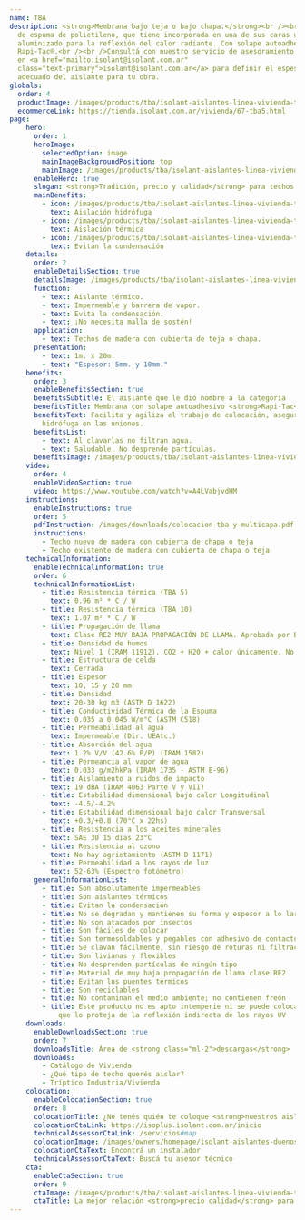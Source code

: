 ```yaml
---
name: TBA
description: <strong>Membrana bajo teja o bajo chapa.</strong><br /><br />Lámina
  de espuma de polietileno, que tiene incorporada en una de sus caras un film
  aluminizado para la reflexión del calor radiante. Con solape autoadhesivo
  Rapi-Tac®.<br /><br />Consultá con nuestro servicio de asesoramiento gratuito
  en <a href="mailto:isolant@isolant.com.ar"
  class="text-primary">isolant@isolant.com.ar</a> para definir el espesor más
  adecuado del aislante para tu obra.
globals:
  order: 4
  productImage: /images/products/tba/isolant-aislantes-linea-vivienda-tba-imagen-rollo.png
  ecommerceLink: https://tienda.isolant.com.ar/vivienda/67-tba5.html
page:
    hero:
      order: 1
      heroImage:
        selectedOption: image
        mainImageBackgroundPosition: top
        mainImage: /images/products/tba/isolant-aislantes-linea-vivienda-tba-imagen-principal.jpg
      enableHero: true
      slogan: <strong>Tradición, precio y calidad</strong> para techos de madera
      mainBenefits:
        - icon: /images/products/tba/isolant-aislantes-linea-vivienda-tba-beneficio-1.svg
          text: Aislación hidrófuga
        - icon: /images/products/tba/isolant-aislantes-linea-vivienda-tba-beneficio-2.svg
          text: Aislación térmica
        - icon: /images/products/tba/isolant-aislantes-linea-vivienda-tba-beneficio-3.svg
          text: Evitan la condensación
    details:
      order: 2
      enableDetailsSection: true
      detailsImage: /images/products/tba/isolant-aislantes-linea-vivienda-tba-imagen-detalle.jpg
      function:
        - text: Aislante térmico.
        - text: Impermeable y barrera de vapor.
        - text: Evita la condensación.
        - text: ¡No necesita malla de sostén!
      application:
        - text: Techos de madera con cubierta de teja o chapa.
      presentation:
        - text: 1m. x 20m.
        - text: "Espesor: 5mm. y 10mm."
    benefits:
      order: 3
      enableBenefitsSection: true
      benefitsSubtitle: El aislante que le dió nombre a la categoría
      benefitsTitle: Membrana con solape autoadhesivo <strong>Rapi-Tac</strong>
      benefitsText: Facilita y agiliza el trabajo de colocación, asegurando aislación
        hidrófuga en las uniones.
      benefitsList:
        - text: Al clavarlas no filtran agua.
        - text: Saludable. No desprende partículas.
      benefitsImage: /images/products/tba/isolant-aislantes-linea-vivienda-tba-beneficio-exclusivo.jpg
    video:
      order: 4
      enableVideoSection: true
      video: https://www.youtube.com/watch?v=A4LVabjvdHM
    instructions:
      enableInstructions: true
      order: 5
      pdfInstruction: /images/downloads/colocacion-tba-y-multicapa.pdf
      instructions:
        - Techo nuevo de madera con cubierta de chapa o teja
        - Techo existente de madera con cubierta de chapa o teja
    technicalInformation:
      enableTechnicalInformation: true
      order: 6
      technicalInformationList:
        - title: Resistencia térmica (TBA 5)
          text: 0.96 m² * C / W
        - title: Resistencia térmica (TBA 10)
          text: 1.07 m² * C / W
        - title: Propagación de llama
          text: Clase RE2 MUY BAJA PROPAGACIÓN DE LLAMA. Aprobada por Bomberos Argentina.
        - title: Densidad de humos
          text: Nivel 1 (IRAM 11912). CO2 + H20 + calor únicamente. No desprende gases envenenantes.
        - title: Estructura de celda
          text: Cerrada
        - title: Espesor
          text: 10, 15 y 20 mm
        - title: Densidad
          text: 20-30 kg m3 (ASTM D 1622)
        - title: Conductividad Térmica de la Espuma
          text: 0.035 a 0.045 W/m°C (ASTM C518)
        - title: Permeabilidad al agua
          text: Impermeable (Dir. UEAtc.)
        - title: Absorción del agua
          text: 1.2% V/V (42.6% P/P) (IRAM 1582)
        - title: Permeancia al vapor de agua
          text: 0.033 g/m2hkPa (IRAM 1735 - ASTM E-96)
        - title: Aislamiento a ruidos de impacto
          text: 19 dBA (IRAM 4063 Parte V y VII)
        - title: Estabilidad dimensional bajo calor Longitudinal
          text: -4.5/-4.2%
        - title: Estabilidad dimensional bajo calor Transversal
          text: +0.3/+0.8 (70°C x 22hs)
        - title: Resistencia a los aceites minerales
          text: SAE 30 15 días 23°C
        - title: Resistencia al ozono
          text: No hay agrietamiento (ASTM D 1171)
        - title: Permeabilidad a los rayos de luz
          text: 52-63% (Espectro fotómetro)
      generalInformationList:
        - title: Son absolutamente impermeables
        - title: Son aislantes térmicos
        - title: Evitan la condensación
        - title: No se degradan y mantienen su forma y espesor a lo largo del tiempo
        - title: No son atacados por insectos
        - title: Son fáciles de colocar
        - title: Son termosoldables y pegables con adhesivo de contacto
        - title: Se clavan fácilmente, sin riesgo de roturas ni filtraciones
        - title: Son livianas y flexibles
        - title: No desprenden partículas de ningún tipo
        - title: Material de muy baja propagación de llama clase RE2
        - title: Evitan los puentes térmicos
        - title: Son reciclables
        - title: No contaminan el medio ambiente; no contienen freón
        - title: Este producto no es apto intemperie ni se puede colocar sin un cielorraso
            que lo proteja de la reflexión indirecta de los rayos UV
    downloads:
      enableDownloadsSection: true
      order: 7
      downloadsTitle: Área de <strong class="ml-2">descargas</strong>
      downloads:
        - Catálogo de Vivienda
        - ¿Qué tipo de techo querés aislar?
        - Tríptico Industria/Vivienda
    colocation:
      enableColocationSection: true
      order: 8
      colocationTitle: ¿No tenés quién te coloque <strong>nuestros aislantes?</strong>
      colocationCtaLink: https://isoplus.isolant.com.ar/inicio
      technicalAssessorCtaLink: /servicios#map
      colocationImage: /images/owners/homepage/isolant-aislantes-duenos-e-inquilinos-isoplus-colocation.jpg
      colocationCtaText: Encontrá un instalador
      technicalAssessorCtaText: Buscá tu asesor técnico
    cta:
      enableCtaSection: true
      order: 9
      ctaImage: /images/products/tba/isolant-aislantes-linea-vivienda-tba-cta.jpg
      ctaTitle: La mejor relación <strong>precio calidad</strong> para techos de madera
---
```

